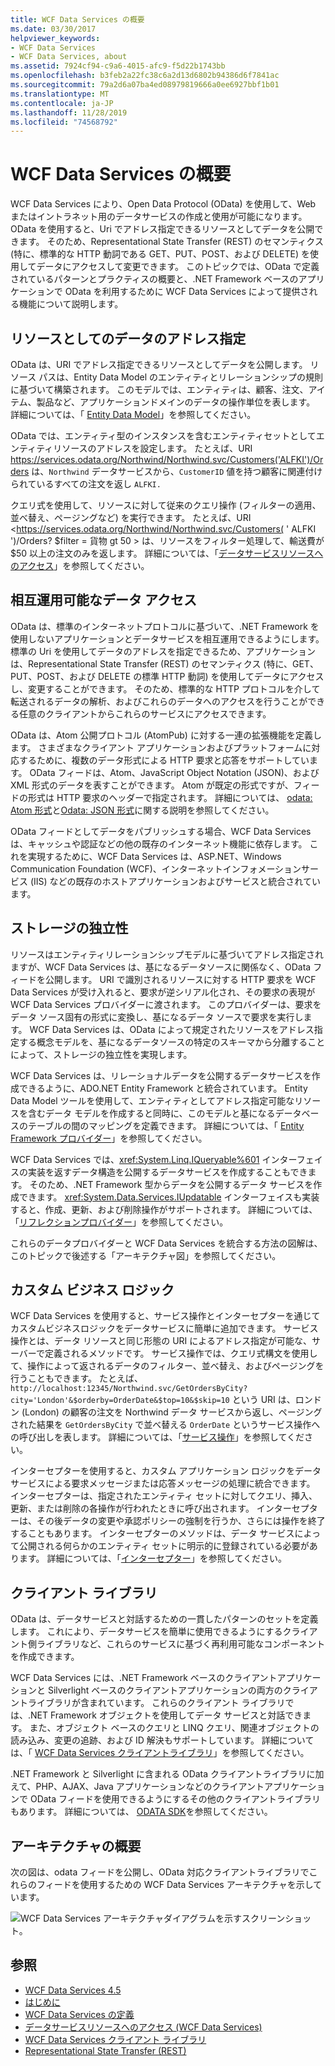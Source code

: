 ```yaml
---
title: WCF Data Services の概要
ms.date: 03/30/2017
helpviewer_keywords:
- WCF Data Services
- WCF Data Services, about
ms.assetid: 7924cf94-c9a6-4015-afc9-f5d22b1743bb
ms.openlocfilehash: b3feb2a22fc38c6a2d13d6802b94386d6f7841ac
ms.sourcegitcommit: 79a2d6a07ba4ed08979819666a0ee6927bbf1b01
ms.translationtype: MT
ms.contentlocale: ja-JP
ms.lasthandoff: 11/28/2019
ms.locfileid: "74568792"
---
```

# <a name="wcf-data-services-overview"></a>WCF Data Services の概要
WCF Data Services により、Open Data Protocol (OData) を使用して、Web またはイントラネット用のデータサービスの作成と使用が可能になります。 OData を使用すると、Uri でアドレス指定できるリソースとしてデータを公開できます。 そのため、Representational State Transfer (REST) のセマンティクス (特に、標準的な HTTP 動詞である GET、PUT、POST、および DELETE) を使用してデータにアクセスして変更できます。 このトピックでは、OData で定義されているパターンとプラクティスの概要と、.NET Framework ベースのアプリケーションで OData を利用するために WCF Data Services によって提供される機能について説明します。  
  
## <a name="address-data-as-resources"></a>リソースとしてのデータのアドレス指定  
 OData は、URI でアドレス指定できるリソースとしてデータを公開します。 リソース パスは、Entity Data Model のエンティティとリレーションシップの規則に基づいて構築されます。 このモデルでは、エンティティは、顧客、注文、アイテム、製品など、アプリケーションドメインのデータの操作単位を表します。 詳細については、「 [Entity Data Model](../adonet/entity-data-model.md)」を参照してください。  
  
 OData では、エンティティ型のインスタンスを含むエンティティセットとしてエンティティリソースのアドレスを設定します。 たとえば、URI <https://services.odata.org/Northwind/Northwind.svc/Customers('ALFKI')/Orders> は、`Northwind` データサービスから、`CustomerID` 値を持つ顧客に関連付けられているすべての注文を返し `ALFKI.`  
  
 クエリ式を使用して、リソースに対して従来のクエリ操作 (フィルターの適用、並べ替え、ページングなど) を実行できます。 たとえば、URI <https://services.odata.org/Northwind/Northwind.svc/Customers( ' ALFKI ')/Orders? $filter = 貨物 gt 50 > は、リソースをフィルター処理して、輸送費が $50 以上の注文のみを返します。 詳細については、「[データサービスリソースへのアクセス](accessing-data-service-resources-wcf-data-services.md)」を参照してください。  
  
## <a name="interoperable-data-access"></a>相互運用可能なデータ アクセス  
 OData は、標準のインターネットプロトコルに基づいて、.NET Framework を使用しないアプリケーションとデータサービスを相互運用できるようにします。 標準の Uri を使用してデータのアドレスを指定できるため、アプリケーションは、Representational State Transfer (REST) のセマンティクス (特に、GET、PUT、POST、および DELETE の標準 HTTP 動詞) を使用してデータにアクセスし、変更することができます。 そのため、標準的な HTTP プロトコルを介して転送されるデータの解析、およびこれらのデータへのアクセスを行うことができる任意のクライアントからこれらのサービスにアクセスできます。  
  
 OData は、Atom 公開プロトコル (AtomPub) に対する一連の拡張機能を定義します。 さまざまなクライアント アプリケーションおよびプラットフォームに対応するために、複数のデータ形式による HTTP 要求と応答をサポートしています。 OData フィードは、Atom、JavaScript Object Notation (JSON)、および XML 形式のデータを表すことができます。 Atom が既定の形式ですが、フィードの形式は HTTP 要求のヘッダーで指定されます。 詳細については、 [odata: Atom 形式](https://go.microsoft.com/fwlink/?LinkID=185794)と[Odata: JSON 形式](https://go.microsoft.com/fwlink/?LinkID=185795)に関する説明を参照してください。  
  
 OData フィードとしてデータをパブリッシュする場合、WCF Data Services は、キャッシュや認証などの他の既存のインターネット機能に依存します。 これを実現するために、WCF Data Services は、ASP.NET、Windows Communication Foundation (WCF)、インターネットインフォメーションサービス (IIS) などの既存のホストアプリケーションおよびサービスと統合されています。  
  
## <a name="storage-independence"></a>ストレージの独立性  
 リソースはエンティティリレーションシップモデルに基づいてアドレス指定されますが、WCF Data Services は、基になるデータソースに関係なく、OData フィードを公開します。 URI で識別されるリソースに対する HTTP 要求を WCF Data Services が受け入れると、要求が逆シリアル化され、その要求の表現が WCF Data Services プロバイダーに渡されます。 このプロバイダーは、要求をデータ ソース固有の形式に変換し、基になるデータ ソースで要求を実行します。 WCF Data Services は、OData によって規定されたリソースをアドレス指定する概念モデルを、基になるデータソースの特定のスキーマから分離することによって、ストレージの独立性を実現します。  
  
 WCF Data Services は、リレーショナルデータを公開するデータサービスを作成できるように、ADO.NET Entity Framework と統合されています。 Entity Data Model ツールを使用して、エンティティとしてアドレス指定可能なリソースを含むデータ モデルを作成すると同時に、このモデルと基になるデータベースのテーブルの間のマッピングを定義できます。 詳細については、「 [Entity Framework プロバイダー](entity-framework-provider-wcf-data-services.md)」を参照してください。  
  
 WCF Data Services では、<xref:System.Linq.IQueryable%601> インターフェイスの実装を返すデータ構造を公開するデータサービスを作成することもできます。 そのため、.NET Framework 型からデータを公開するデータ サービスを作成できます。 <xref:System.Data.Services.IUpdatable> インターフェイスも実装すると、作成、更新、および削除操作がサポートされます。 詳細については、「[リフレクションプロバイダー](reflection-provider-wcf-data-services.md)」を参照してください。  
  
 これらのデータプロバイダーと WCF Data Services を統合する方法の図解は、このトピックで後述する「アーキテクチャ図」を参照してください。  
  
## <a name="custom-business-logic"></a>カスタム ビジネス ロジック  
 WCF Data Services を使用すると、サービス操作とインターセプターを通じてカスタムビジネスロジックをデータサービスに簡単に追加できます。 サービス操作とは、データ リソースと同じ形態の URI によるアドレス指定が可能な、サーバーで定義されるメソッドです。 サービス操作では、クエリ式構文を使用して、操作によって返されるデータのフィルター、並べ替え、およびページングを行うこともできます。 たとえば、`http://localhost:12345/Northwind.svc/GetOrdersByCity?city='London'&$orderby=OrderDate&$top=10&$skip=10` という URI は、ロンドン (London) の顧客の注文を Northwind データ サービスから返し、ページングされた結果を `GetOrdersByCity` で並べ替える `OrderDate` というサービス操作への呼び出しを表します。 詳細については、「[サービス操作](service-operations-wcf-data-services.md)」を参照してください。  
  
 インターセプターを使用すると、カスタム アプリケーション ロジックをデータ サービスによる要求メッセージまたは応答メッセージの処理に統合できます。 インターセプターは、指定されたエンティティ セットに対してクエリ、挿入、更新、または削除の各操作が行われたときに呼び出されます。 インターセプターは、その後データの変更や承認ポリシーの強制を行うか、さらには操作を終了することもあります。 インターセプターのメソッドは、データ サービスによって公開される何らかのエンティティ セットに明示的に登録されている必要があります。 詳細については、「[インターセプター](interceptors-wcf-data-services.md)」を参照してください。  
  
## <a name="client-libraries"></a>クライアント ライブラリ  
 OData は、データサービスと対話するための一貫したパターンのセットを定義します。 これにより、データサービスを簡単に使用できるようにするクライアント側ライブラリなど、これらのサービスに基づく再利用可能なコンポーネントを作成できます。  
  
 WCF Data Services には、.NET Framework ベースのクライアントアプリケーションと Silverlight ベースのクライアントアプリケーションの両方のクライアントライブラリが含まれています。 これらのクライアント ライブラリでは、.NET Framework オブジェクトを使用してデータ サービスと対話できます。 また、オブジェクト ベースのクエリと LINQ クエリ、関連オブジェクトの読み込み、変更の追跡、および ID 解決もサポートしています。 詳細については、「 [WCF Data Services クライアントライブラリ](wcf-data-services-client-library.md)」を参照してください。  
  
 .NET Framework と Silverlight に含まれる OData クライアントライブラリに加えて、PHP、AJAX、Java アプリケーションなどのクライアントアプリケーションで OData フィードを使用できるようにするその他のクライアントライブラリもあります。 詳細については、 [ODATA SDK](https://go.microsoft.com/fwlink/?LinkID=185796)を参照してください。  
  
## <a name="architecture-overview"></a>アーキテクチャの概要  
 次の図は、odata フィードを公開し、OData 対応クライアントライブラリでこれらのフィードを使用するための WCF Data Services アーキテクチャを示しています。  
  
 ![WCF Data Services アーキテクチャダイアグラムを示すスクリーンショット。](./media/wcf-data-services-overview/windows-communication-foundation-data-services-architecture.gif)  
  
## <a name="see-also"></a>参照

- [WCF Data Services 4.5](index.md)
- [はじめに](getting-started-with-wcf-data-services.md)
- [WCF Data Services の定義](defining-wcf-data-services.md)
- [データサービスリソースへのアクセス (WCF Data Services)](https://docs.microsoft.com/previous-versions/dotnet/netframework-4.0/dd728283(v=vs.100))
- [WCF Data Services クライアント ライブラリ](wcf-data-services-client-library.md)
- [Representational State Transfer (REST)](https://go.microsoft.com/fwlink/?LinkId=113919)
